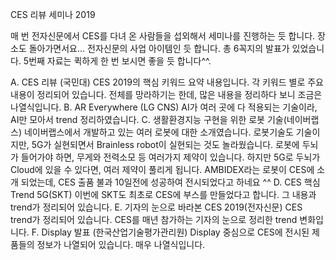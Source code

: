 CES 리뷰 세미나 2019 

매 번 전자신문에서 CES를 다녀 온 사람들을 섭외해서 세미나를 진행하는 듯 합니다. 
장소도 돌아가면서요… 전자신문의 사업 아이템인 듯 합니다. 
총 6꼭지의 발표가 있었습니다. 
5번째 자료는 퀵하게 한 번 보시면 좋을 듯 합니다^^.

A.	CES 리뷰 (국민대)
CES 2019의 핵심 키워드 요약 내용입니다.  각 키워드 별로 주요 내용이 정리되어 있습니다. 
전체를 망라하기는 한데, 많은 내용을 정리하다 보니 조금은 나열식입니다. 
B.	AR Everywhere (LG CNS)
AI가 여러 곳에 다 적용되는 기술이라, AI만 모아서 trend 정리하였습니다. 
C.	생활환경지능 구현을 위한 로봇 기술(네이버랩스)
네이버랩스에서 개발하고 있는 여러 로봇에 대한 소개였습니다. 
로봇기술도 기술이지만, 5G가 실현되면서 Brainless robot이 실현되는 것도 놀라웠습니다. 
로봇에 두뇌가 들어가야 하면, 무게와 전력소모 등 여러가지 제약이 있습니다. 
하지만 5G로 두뇌가 Cloud에 있을 수 있다면, 여러 제약이 풀리게 됩니다. 
AMBIDEX라는 로봇이 CES에 소개 되었는데, CES 출품 불과 10일전에 성공하여 전시되었다고 하네요 ^^
D.	CES 핵심 Trend 5G(SKT)
이번에 SKT도 최초로 CES에 부스를 만들었다고 합니다. 그 내용과 trend가 정리되어 있습니다. 
E.	기자의 눈으로 바라본 CES 2019(전자신문)
CES trend가 정리되어 있습니다. CES를 매년 참가하는 기자의 눈으로 정리한 trend 변화입니다. 
F.	Display 발표 (한국산업기술평가관리원)
Display 중심으로 CES에 전시된 제품들의 정보가 나열되어 있습니다. 
매우 나열식입니다. 
